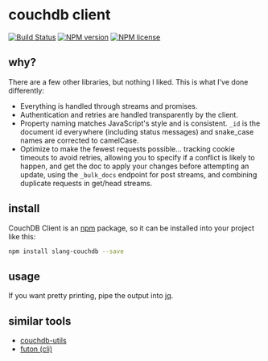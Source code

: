 # couchdb client

[![Build Status](http://img.shields.io/travis/slang800/slang-couchdb.svg?style=flat-square)](https://travis-ci.org/slang800/slang-couchdb) [![NPM version](http://img.shields.io/npm/v/slang-couchdb.svg?style=flat-square)](https://www.npmjs.org/package/slang-couchdb) [![NPM license](http://img.shields.io/npm/l/slang-couchdb.svg?style=flat-square)](https://www.npmjs.org/package/slang-couchdb)

## why?

There are a few other libraries, but nothing I liked. This is what I've done differently:

- Everything is handled through streams and promises.
- Authentication and retries are handled transparently by the client.
- Property naming matches JavaScript's style and is consistent. `_id` is the document id everywhere (including status messages) and snake_case names are corrected to camelCase.
- Optimize to make the fewest requests possible... tracking cookie timeouts to avoid retries, allowing you to specify if a conflict is likely to happen, and get the doc to apply your changes before attempting an update, using the `_bulk_docs` endpoint for post streams, and combining duplicate requests in get/head streams.

## install

CouchDB Client is an [npm](http://npmjs.org/package/slang-couchdb) package, so it can be installed into your project like this:

```bash
npm install slang-couchdb --save
```

## usage

If you want pretty printing, pipe the output into [jq](https://stedolan.github.io/jq/manual/).

## similar tools

- [couchdb-utils](https://github.com/awilliams/couchdb-utils)
- [futon (cli)](https://www.npmjs.com/package/futon)
